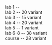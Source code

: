 lab 1 --  
lab 2 -- 20 variant  
lab 3 -- 15 variant  
lab 4 -- 20 variant  
lab 5 -- 1 variant  
lab 6-8 -- 38 variant  
course -- 28 variant  
